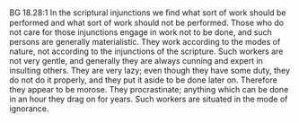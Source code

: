 BG 18.28:1	In the scriptural injunctions we ﬁnd what sort of work should be performed and what sort of work should not be performed. Those who do not care for those injunctions engage in work not to be done, and such persons are generally materialistic. They work according to the modes of nature, not according to the injunctions of the scripture. Such workers are not very gentle, and generally they are always cunning and expert in insulting others. They are very lazy; even though they have some duty, they do not do it properly, and they put it aside to be done later on. Therefore they appear to be morose. They procrastinate; anything which can be done in an hour they drag on for years. Such workers are situated in the mode of ignorance.
